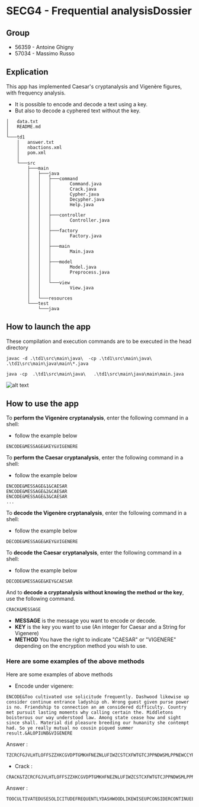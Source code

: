 # SECG4 - Frequential analysisDossier

## Group 
- 56359 - Antoine Ghigny  
- 57034 - Massimo Russo

## Explication

This app has implemented Caesar's cryptanalysis and
Vigenère figures, with frequency analysis.

- It is possible to encode and decode a text using a key.  
- But also to decode a cyphered text without the key.

```shell
│   data.txt
│   README.md
│
└───td1
    │   answer.txt
    │   nbactions.xml
    │   pom.xml
    │
    └───src
        ├───main
        │   ├───java
        │   │   ├───command
        │   │   │       Command.java
        │   │   │       Crack.java
        │   │   │       Cypher.java
        │   │   │       Decypher.java
        │   │   │       Help.java
        │   │   │
        │   │   ├───controller
        │   │   │       Controller.java
        │   │   │
        │   │   ├───factory
        │   │   │       Factory.java
        │   │   │
        │   │   ├───main
        │   │   │       Main.java
        │   │   │
        │   │   ├───model
        │   │   │       Model.java
        │   │   │       Preprocess.java
        │   │   │
        │   │   └───view
        │   │           View.java
        │   │
        │   └───resources
        └───test
            └───java
```
## How to launch the app
These compilation and execution commands are to be executed in the head directory
```shell
javac -d .\td1\src\main\java\  -cp .\td1\src\main\java\   .\td1\src\main\java\main\*.java

java -cp  .\td1\src\main\java\   .\td1\src\main\java\main\main.java
```
![alt text](https://media.discordapp.net/attachments/934924497767792671/957363573309468732/unknown.png?width=720&height=343)

## How to use the app
To __perform the Vigenère cryptanalysis__,
enter the following command in a shell: 
- follow the example below
```shell
ENCODE&MESSAGE&KEY&VIGENERE
```
To __perform the Caesar cryptanalysis__,
enter the following command in a shell:  
- follow the example below
```shell
ENCODE&MESSAGE&1&CAESAR
ENCODE&MESSAGE&2&CAESAR
ENCODE&MESSAGE&3&CAESAR
...
``` 
To __decode the Vigenère cryptanalysis__,
enter the following command in a shell:
- follow the example below
```shell
DECODE&MESSAGE&KEY&VIGENERE
```
To __decode the Caesar cryptanalysis__,
enter the following command in a shell:
- follow the example below
```shell
DECODE&MESSAGE&KEY&CAESAR
```
And to __decode a cryptanalysis without knowing the method or the key__, use the following command.
```shell
CRACK&MESSAGE
```
- __MESSAGE__ is the message you want to encode or decode.
- __KEY__ is the key you want to use (An integer for Caesar and a String for Vigenere)
- __METHOD__ You have the right to indicate "CAESAR" or "VIGENERE" depending on the encryption method you wish to use.


### Here are some examples of the above methods

Here are some examples of above methods

- Encode under vigenere:
```shell
ENCODE&Too cultivated use solicitude frequently. Dashwood likewise up consider continue entrance ladyship oh. Wrong guest given purse power is no. Friendship to connection an am considered difficulty. Country met pursuit lasting moments why calling certain the. Middletons boisterous our way understood law. Among state cease how and sight since shall. Material did pleasure breeding our humanity she contempt had. So ye really mutual no cousin piqued summer result.&ALOPIUNB&VIGENERE
```
Answer : 
```
TZCRCFGJVLHTLOFFSZZXKCGVDPTGMKHFNEZNLUFIWZCSTCXFWTGTCJPPNDWSMLPPNEWCCYROTCOCKYYBDJGWQJBIWCCCOAHFSEUXDYAQUCGTXIJFRTGCWZEJEYRHPCCUONCCVYPUIZBPVUZDOYGXLYEFDOWUNCPVLEMRWOAURJATBJHSSFWITUFUIYUBWGROTDKWGWNMLTBVKYEUATBIPYZJDOZTBIATBZWHBYEPUDCJZQNZUYRTZMGPOOZPEUZPNRGIINRDELGTPIJBNOGXOBGTIYQTABNMLXOIMLVBLOWSXFRBSFFTJLRFDTBVWOEIUXOCQNLTHPQDVNRNPEVPLMBZECSPTFLNUEIPTHBDOFGXVJVRUPRHCGZFRCSHCFG
```
- Crack : 
```shell
CRACK&TZCRCFGJVLHTLOFFSZZXKCGVDPTGMKHFNEZNLUFIWZCSTCXFWTGTCJPPNDWSMLPPNEWCCYROTCOCKYYBDJGWQJBIWCCCOAHFSEUXDYAQUCGTXIJFRTGCWZEJEYRHPCCUONCCVYPUIZBPVUZDOYGXLYEFDOWUNCPVLEMRWOAURJATBJHSSFWITUFUIYUBWGROTDKWGWNMLTBVKYEUATBIPYZJDOZTBIATBZWHBYEPUDCJZQNZUYRTZMGPOOZPEUZPNRGIINRDELGTPIJBNOGXOBGTIYQTABNMLXOIMLVBLOWSXFRBSFFTJLRFDTBVWOEIUXOCQNLTHPQDVNRNPEVPLMBZECSPTFLNUEIPTHBDOFGXVJVRUPRHCGZFRCSHCFG
```
Answer : 
```shell
TOOCULTIVATEDUSESOLICITUDEFREQUENTLYDASHWOODLIKEWISEUPCONSIDERCONTINUEENTRANCELADYSHIPOHWRONGGUESTGIVENPURSEPOWERISNOFRIENDSHIPTOCONNECTIONANAMCONSIDEREDDIFFICULTYCOUNTRYMETPURSUITLASTINGMOMENTSWHYCALLINGCERTAINTHEMIDDLETONSBOISTEROUSOURWAYUNDERSTOODLAWAMONGSTATECEASEHOWANDSIGHTSINCESHALLMATERIALDIDPLEASUREBREEDINGOURHUMANITYSHECONTEMPTHADSOYEREALLYMUTUALNOCOUSINPIQUEDSUMMERRESULT
```
